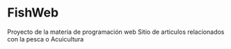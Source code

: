 # FishWeb
Proyecto de la materia de programación web
Sitio de articulos relacionados con la pesca o Acuicultura
